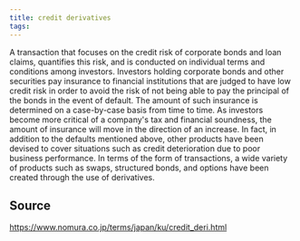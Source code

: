 ```yaml
---
title: credit derivatives
tags: 
---
```


A transaction that focuses on the credit risk of corporate bonds and loan claims, quantifies this risk, and is conducted on individual terms and conditions among investors. Investors holding corporate bonds and other securities pay insurance to financial institutions that are judged to have low credit risk in order to avoid the risk of not being able to pay the principal of the bonds in the event of default. The amount of such insurance is determined on a case-by-case basis from time to time. As investors become more critical of a company's tax and financial soundness, the amount of insurance will move in the direction of an increase. In fact, in addition to the defaults mentioned above, other products have been devised to cover situations such as credit deterioration due to poor business performance. In terms of the form of transactions, a wide variety of products such as swaps, structured bonds, and options have been created through the use of derivatives.

## Source
https://www.nomura.co.jp/terms/japan/ku/credit_deri.html